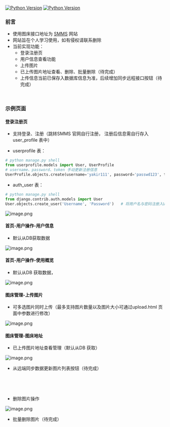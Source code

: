 [![Python Version](https://img.shields.io/badge/python-3.9.7-red)](https://img.shields.io/badge/python-3.9.7-red)
[![Python Version](https://img.shields.io/badge/Django-3.2.9-blue)](https://img.shields.io/badge/Django-3.2.9-blue)

### 前言
- 使用图床接口地址为 [SMMS](https://sm.ms/) 网站
- 网站旨在个人学习使用，如有侵权请联系删除
- 当前实现功能：
   - 登录注册页
   - 用户信息查看功能
   - 上传图片
   - 已上传图片地址查看、删除、批量删除（待完成）
   - 上传信息当前已保存入数据库信息为准，后续增加同步远程接口按钮（待完成）

​

### 示例页面
#### 登录注册页

- 支持登录、注册（跳转SMMS 官网自行注册， 注册后信息需自行存入user_profile 表中）
+ userprofile 表：
```python
# python manage.py shell
from userprofile.models import User, UserProfile
# username、password、token 手动更新注册信息
UserProfile.objects.create(username='yakir111', password='passwd123', token='xxxxxxx') 
```
+ auth_user 表：
```python
# python manage.py shell
from django.contrib.auth.models import User
User.objects.create_user('Username', 'Password')   # 将用户名与密码注册入User 表
```
![image.png](https://s2.loli.net/2022/01/03/oqfGJIYeUEd3Fsg.png)


#### 首页-用户操作-用户信息

- 默认从DB获取数据

![image.png](https://cdn.nlark.com/yuque/0/2022/png/21806976/1641196361630-3750e6cf-80e2-4013-9c8e-89b7bac8af1f.png#clientId=u30fa0fc3-033c-4&crop=0&crop=0&crop=1&crop=1&from=paste&height=763&id=PUepG&margin=%5Bobject%20Object%5D&name=image.png&originHeight=1526&originWidth=2878&originalType=binary&ratio=1&rotation=0&showTitle=false&size=167224&status=done&style=none&taskId=u724f3df4-da77-4ae7-a732-1818a2ac5f5&title=&width=1439)


#### 首页-用户操作-使用概览

- 默认从DB 获取数据，

![image.png](https://cdn.nlark.com/yuque/0/2021/png/21806976/1640878669504-8f58cf38-9c55-48ab-b185-14f302008647.png#clientId=uf9c6d1ec-15e1-4&crop=0&crop=0&crop=1&crop=1&from=paste&height=631&id=bMYU9&margin=%5Bobject%20Object%5D&name=image.png&originHeight=1262&originWidth=2856&originalType=binary&ratio=1&rotation=0&showTitle=false&size=139922&status=done&style=none&taskId=u4e145533-fee7-488d-b92d-dd66d0655c9&title=&width=1428)


#### 图床管理-上传图片

- 可多选图片同时上传（最多支持图片数量以及图片大小可通过upload.html 页面中参数进行修改）

![image.png](https://cdn.nlark.com/yuque/0/2022/png/21806976/1641198808925-76ccb54d-f737-4914-bc6c-cae98537f71e.png#clientId=u30fa0fc3-033c-4&crop=0&crop=0&crop=1&crop=1&from=paste&height=764&id=iO2cO&margin=%5Bobject%20Object%5D&name=image.png&originHeight=1528&originWidth=2876&originalType=binary&ratio=1&rotation=0&showTitle=false&size=669162&status=done&style=none&taskId=u54a4fe54-1d7a-47af-a4bd-b1040919a67&title=&width=1438)


#### 图床管理-图床地址

- 已上传图片地址查看管理（默认从DB 获取）

![image.png](https://cdn.nlark.com/yuque/0/2022/png/21806976/1641196497138-dfbd8f89-2e45-4087-9d1a-f6140074ce86.png#clientId=u30fa0fc3-033c-4&crop=0&crop=0&crop=1&crop=1&from=paste&height=766&id=jDt4k&margin=%5Bobject%20Object%5D&name=image.png&originHeight=1532&originWidth=2880&originalType=binary&ratio=1&rotation=0&showTitle=false&size=318049&status=done&style=none&taskId=u1c886c2c-6a10-4843-a0da-200e8c612e9&title=&width=1440)

- 从远端同步数据更新图片列表按钮（待完成）

​

​


- 删除图片操作

![image.png](https://cdn.nlark.com/yuque/0/2022/png/21806976/1641198097405-2e89a81c-325b-4d4d-b7db-be7dc10a6917.png#clientId=u30fa0fc3-033c-4&crop=0&crop=0&crop=1&crop=1&from=paste&height=689&id=ga5TH&margin=%5Bobject%20Object%5D&name=image.png&originHeight=1378&originWidth=2784&originalType=binary&ratio=1&rotation=0&showTitle=false&size=310716&status=done&style=none&taskId=uf083291f-d426-4b74-a36f-79588f40d43&title=&width=1392)

- 批量删除图片（待完成）
